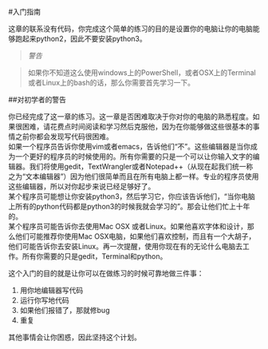 #入门指南

这章的联系没有代码，你完成这个简单的练习的目的是设置你的电脑让你的电脑能够跑起来python2，因此不要安装python3。  

> *警告*

>如果你不知道这么使用windows上的PowerShell，或者OSX上的Terminal或者Linux上的bash的话，那么你需要首先学习一下。

##对初学者的警告

你已经完成了这一章的练习。这一章是否困难取决于你对你的电脑的熟悉程度。如果很困难，请花费点时间阅读和学习然后克服他，因为在你能够做这些很基本的事情之前你都会发现写代码很困难。  
如果一个程序员告诉你使用vim或者emacs，告诉他们“不”。这些编辑器是当你成为一个更好的程序员的时候使用的。所有你需要的只是一个可以让你输入文字的编辑器。我们将使用gedit，TextWrangler或者Notepad++（从现在起我们统一称之为“文本编辑器”）因为他们很简单而且在所有电脑上都一样。专业的程序员使用这些编辑器，所以对你起步来说已经足够好了。  
某个程序员可能想让你安装python3，然后学习它，你应该告诉他们，“当你电脑上所有的python代码都是python3的时候我就会学习的”。那会让他们忙上十年的。  
某个程序员可能告诉你去使用Mac OSX 或者Linux。如果他喜欢字体和设计，那么他们可能推荐你使用Mac OSX电脑，如果他们喜欢控制，而且有一个大胡子，他们可能告诉你去安装Linux。再一次提醒，使用你现在有的无论什么电脑去工作。所有你需要的只是gedit，Terminal和python。

这个入门的目的就是让你可以在做练习的时候可靠地做三件事：
1. 用你地编辑器写代码
2. 运行你写地代码
3. 如果他们报错了，那就修bug
4. 重复

其他事情会让你困惑，因此坚持这个计划。
